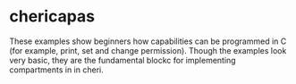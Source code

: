 # chericapas
These examples show beginners how capabilities can be programmed 
in C (for example, print, set and change permission). Though the 
examples look very basic, they are the fundamental blockc for
implementing compartments in in cheri. 
